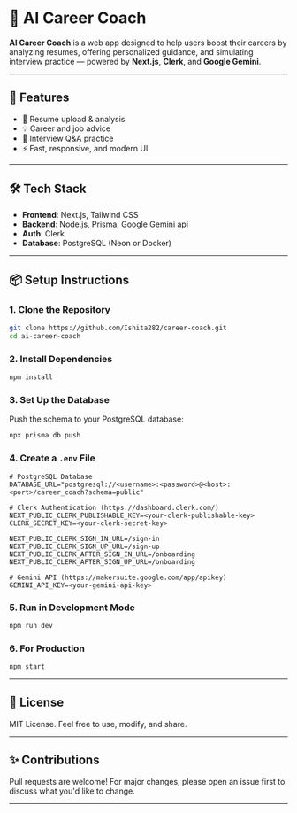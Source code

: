 # 💼 AI Career Coach

**AI Career Coach** is a web app designed to help users boost their careers by analyzing resumes, offering personalized guidance, and simulating interview practice — powered by **Next.js**, **Clerk**, and **Google Gemini**.

---

## 🚀 Features

- 📄 Resume upload & analysis  
- 💡 Career and job advice  
- 🎤 Interview Q&A practice  
- ⚡ Fast, responsive, and modern UI  

---

## 🛠️ Tech Stack

- **Frontend**: Next.js, Tailwind CSS  
- **Backend**: Node.js, Prisma, Google Gemini api
- **Auth**: Clerk  
- **Database**: PostgreSQL (Neon or Docker)  

---

## 📦 Setup Instructions

### 1. Clone the Repository

```bash
git clone https://github.com/Ishita282/career-coach.git
cd ai-career-coach
```

### 2. Install Dependencies

```bash
npm install
```

### 3. Set Up the Database

Push the schema to your PostgreSQL database:

```bash
npx prisma db push
```

### 4. Create a `.env` File

```env
# PostgreSQL Database
DATABASE_URL="postgresql://<username>:<password>@<host>:<port>/career_coach?schema=public"

# Clerk Authentication (https://dashboard.clerk.com/)
NEXT_PUBLIC_CLERK_PUBLISHABLE_KEY=<your-clerk-publishable-key>
CLERK_SECRET_KEY=<your-clerk-secret-key>

NEXT_PUBLIC_CLERK_SIGN_IN_URL=/sign-in
NEXT_PUBLIC_CLERK_SIGN_UP_URL=/sign-up
NEXT_PUBLIC_CLERK_AFTER_SIGN_IN_URL=/onboarding
NEXT_PUBLIC_CLERK_AFTER_SIGN_UP_URL=/onboarding

# Gemini API (https://makersuite.google.com/app/apikey)
GEMINI_API_KEY=<your-gemini-api-key>
```

### 5. Run in Development Mode

```bash
npm run dev
```

### 6. For Production

```bash
npm start
```

---

## 📄 License

MIT License. Feel free to use, modify, and share.

---

## ✨ Contributions

Pull requests are welcome! For major changes, please open an issue first to discuss what you'd like to change.

---